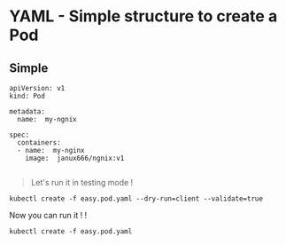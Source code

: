 # YAML - Simple structure to create a Pod

## Simple
```
apiVersion: v1
kind: Pod

metadata:
  name:  my-ngnix

spec:
  containers:
  - name:  my-nginx
    image:  janux666/ngnix:v1
    
```
> Let's run it in testing mode !

```
kubectl create -f easy.pod.yaml --dry-run=client --validate=true
```

Now you can run it ! !

```
kubectl create -f easy.pod.yaml
```
